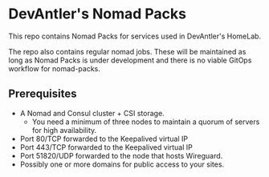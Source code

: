 # DevAntler's Nomad Packs

This repo contains Nomad Packs for services used in DevAntler's HomeLab.

The repo also contains regular nomad jobs. These will be maintained as long as Nomad Packs is under development and there is no viable GitOps workflow for nomad-packs.

## Prerequisites

- A Nomad and Consul cluster + CSI storage.
  - You need a minimum of three nodes to maintain a quorum of servers for high availability.
- Port 80/TCP forwarded to the Keepalived virtual IP
- Port 443/TCP forwarded to the Keepalived virtual IP
- Port 51820/UDP forwarded to the node that hosts Wireguard.
- Possibly one or more domains for public access to your sites.
